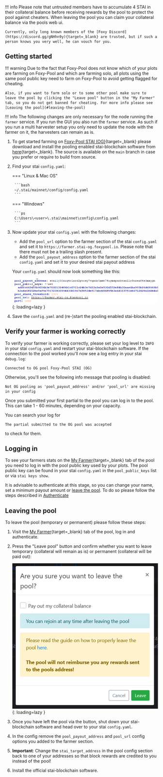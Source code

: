 !!! info
    Please note that untrusted members have to accumulate 4 STAI in their collateral balance before receiving rewards by the pool to protect the pool against cheaters. When leaving the pool you can claim your collateral balance via the pools web ui.

    Currently, only long known members of the [Foxy Discord](https://discord.gg/gNHhn9y){target=_blank} are trusted, but if such a person knows you very well, he can vouch for you.

## Getting started

!!! warning
    Due to the fact that Foxy-Pool does not know which of your plots are farming on Foxy-Pool and which are farming solo, all plots using the same pool public key need to farm on Foxy-Pool to avoid getting flagged for cheating.

    Also, if you want to farm solo or to some other pool make sure to leave the pool by clicking the "Leave pool" button in the "My Farmer" tab, so you do not get banned for cheating. For more info please see [Leaving the pool](#leaving-the-pool)

!!! info
    The following changes are only necessary for the node running the `farmer` service. If you run the GUI you also run the `farmer` service. As such if you run a multi harvester setup you only need to update the node with the farmer on it, the harvesters can remain as is.

1. To get started farming on [Foxy-Pool STAI (OG)](https://stai-og.foxypool.io){target=_blank} please download and install the pooling enabled stai-blockchain software from [here](https://github.com/foxypool/staicoin-blockchain/releases/latest){target=_blank}. The source is available on the `main` branch in case you prefer or require to build from source.
2. Find your stai `config.yaml`:
   
    === "Linux & Mac OS"

        ```bash
        ~/.stai/mainnet/config/config.yaml
        ```
   
    === "Windows"

        ```ps
        C:\Users\<user>\.stai\mainnet\config\config.yaml
        ```

3. Now update your stai `config.yaml` with the following changes:
    - Add the `pool_url` option to the farmer section of the stai `config.yaml` and set it to `https://farmer.stai-og.foxypool.io`. Please note that there must not be a trailing slash present.
    - Add the `pool_payout_address` option to the farmer section of the stai `config.yaml` and set it to your desired stai payout address

    Your `config.yaml` should now look something like this:

    ![config example](../../../../assets/img/getting-started/foxy-pool-stai-og-config-example.png){: loading=lazy }

4. Save the `config.yaml` and (re-)start the pooling enabled stai-blockchain.

## Verify your farmer is working correctly

To verify your farmer is working correctly, please set your log level to `INFO` in your stai `config.yaml` and restart your stai-blockchain software.
If the connection to the pool worked you'll now see a log entry in your stai `debug.log`:
```
Connected to OG pool Foxy-Pool STAI (OG)
```
Otherwise, you'll see the following info message that pooling is disabled:
```
Not OG pooling as 'pool_payout_address' and/or 'pool_url' are missing in your config
```

Once you submitted your first partial to the pool you can log in to the pool. This can take 1 - 60 minutes, depending on your capacity.

You can search your log for
```
The partial submitted to the OG pool was accepted
```
to check for them.

## Logging in

To see your farmers stats on the [My Farmer](https://stai-og.foxypool.io/my-farmer){target=_blank} tab of the pool you need to log in with the pool public key used by your plots. The pool public key can be found in your stai `config.yaml` in the `pool_public_keys` list or via `stai keys show`.

It is advisable to authenticate at this stage, so you can change your name, set a minimum payout amount or [leave the pool](#leaving-the-pool). To do so please follow the steps described in [Authenticate](authenticate.md)

## Leaving the pool

To leave the pool (temporary or permanent) please follow these steps:

1. Visit the [My Farmer](https://stai-og.foxypool.io/my-farmer){target=_blank} tab of the pool, log in and authenticate.
2. Press the "Leave pool" button and confirm whether you want to leave temporary (collateral will remain as is) or permanent (collateral will be paid out):

    ![leave pool](../../../../assets/img/getting-started/leave-chia-pool.png){: loading=lazy }

3. Once you have left the pool via the button, shut down your stai-blockchain software and head over to your stai `config.yaml`.
4. In the config remove the `pool_payout_address` and `pool_url` config options you added to the farmer section.
5. **Important**: Change the `stai_target_address` in the pool config section back to one of your addresses so that block rewards are credited to you instead of the pool!
6. Install the official stai-blockchain software.
